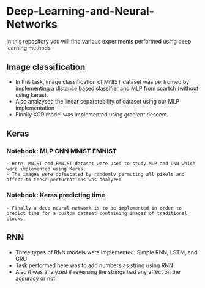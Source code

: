 # Deep-Learning-and-Neural-Networks
In this repository you will find various experiments performed using deep learning methods

## Image classification
  - In this task, image classification of MNIST dataset was perfromed by implementing a distance based classifier and MLP from scartch (without using keras).
  - Also analzysed the linear separatebility of dataset using our MLP implementation
  - Finally XOR model was implemented using gradient descent. 
  
## Keras
  ### Notebook: MLP CNN MNIST FMNIST
    - Here, MNIST and FMNIST dataset were used to study MLP and CNN which were implemented using Keras.
    - The images were obfuscated by randomly permuting all pixels and affect to these perturbations was analyzed
  ### Notebook: Keras predicting time
    - Finally a deep neural network is to be implemented in order to predict time for a custom dataset containing images of traditional clocks.
## RNN
  - Three types of RNN models were implemented: Simple RNN, LSTM, and GRU
  - Task performed here was to add numbers as string using RNN
  - Also it was analyzed if reversing the strings had any affect on the accuracy or not
